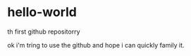 # hello-world
th first github repositorry

ok i'm tring to use the github and hope i can quickly family it.
